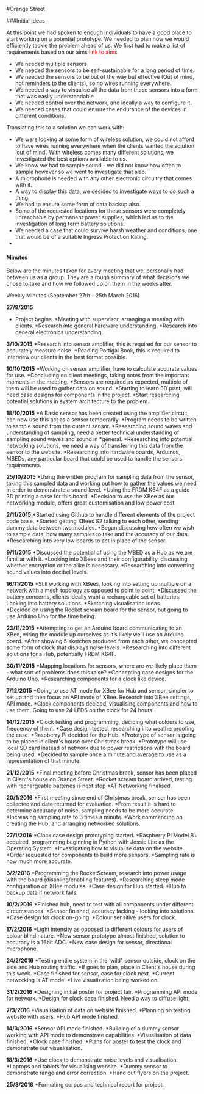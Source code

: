 <style>
	.todo{ color:red }
</style>

#Orange Street

###Initial Ideas

At this point we had spoken to enough individuals to have a good place to start working on a potential prototype. We needed to plan how we would efficiently tackle the problem ahead of us. We first had to make a list of requirements based on our aims <span class="todo">link to aims</span>

* We needed multiple sensors 
* We needed the sensors to be self-sustainable for a long period of time.
* We needed the sensors to be out of the way but effective (Out of mind, not reminders to the clients), so no wires running everywhere.
* We needed a way to visualise all the data from these sensors into a form that was easily understandable
* We needed control over the network, and ideally a way to configure it.
* We needed cases that could ensure the endurance of the devices in different conditions.

Translating this to a solution we can work with:

* We were looking at some form of wireless solution, we could not afford to have wires running everywhere when the clients wanted the solution ‘out of mind’. With wireless comes many different solutions, we investigated the best options available to us.
* We know we had to sample sound - we did not know how often to sample however so we went to investigate that also.
* A microphone is needed with any other electronic circuitry that comes with it. 
* A way to display this data, we decided to investigate ways to do such a thing.
* We had to ensure some form of data backup also.
* Some of the requested locations for these sensors were completely unreachable by permanent power supplies, which led us to the investigation of long term battery solutions.
* We needed a case that could survive harsh weather and conditions, one that would be of a suitable Ingress Protection Rating.
* 

#### Minutes

Below are the minutes taken for every meeting that we, personally had between us as a group. They are a rough summary of what decisions we chose to take and how we followed up on them in the weeks after.

Weekly Minutes (September 27th - 25th March 2016)

<b> 27/9/2015 </b>
* Project begins.
*Meeting with supervisor, arranging a meeting with clients.
*Research into general hardware understanding.
*Research into general electronics understanding.

<b>3/10/2015</b>
*Research into sensor amplifier, this is required for our sensor to accurately measure noise.
*Reading Portigal Book, this is required to interview our clients in the best format possible.

<b>10/10/2015</b>
*Working on sensor amplifier, have to calculate accurate values for use.
*Concluding on client meetings, taking notes from the important moments in the meeting.
*Sensors are required as expected, multiple of them will be used to gather data on sound.
*Starting to learn 3D print, will need case designs for components in the project. 
*Start researching potential solutions in system architecture to the problem.

<b>18/10/2015</b>
*A Basic sensor has been created using the amplifier circuit, can now use this act as a sensor temporarily.
*Program needs to be written to sample sound from the current sensor.
*Researching sound waves and understanding of sampling, need a better technical understanding of sampling sound waves and sound in *general.
*Researching into potential networking solutions, we need a way of transferring this data from the sensor to the website.
*Researching into hardware boards, Arduinos, MBEDs, any particular board that could be used to handle the sensors requirements.

<b>25/10/2015</b>
*Using the written program for sampling data from the sensor, taking this sampled data and working out how to gather the values we need in order to demonstrate a sound level.
*Using the FRDM K64F as a guide - 3D printing a case for this board.
*Decision to use the XBee as our networking module, offers great customisation and low power cost.

<b>2/11/2015</b>
*Started using Github to handle different elements of the project code base.
*Started getting XBees S2 talking to each other, sending dummy data between two modules.
*Began discussing how often we wish to sample data, how many samples to take and the accuracy of our data. 
*Researching into very low boards to act in place of the sensor.

<b>9/11/2015</b>
*Discussed the potential of using the MBED as a Hub as we are familiar with it.
*Looking into XBees and their configurability, discussing whether encryption or the alike is necessary.
*Researching into converting sound values into decibel levels.

<b>16/11/2015</b>
*Still working with XBees, looking into setting up multiple on a network with a mesh topology as opposed to point to point.
*Discussed the battery concerns, clients ideally want a rechargeable set of batteries. Looking into battery solutions.
*Sketching visualisation ideas.  
*Decided on using the Rocket scream board for the sensor, but going to use Arduino Uno for the time being.

<b>23/11/2015</b>
*Attempting to get an Arduino board communicating to an XBee, wiring the module up ourselves as it’s likely we’ll use an Arduino board.
*After showing 5 sketches produced from each other, we concepted some form of clock that displays noise levels.
*Researching into different solutions for a Hub, potentially FRDM K64F. 

<b>30/11/2015</b>
*Mapping locations for sensors, where are we likely place them - what sort of problems does this raise?
*Concepting case designs for the Arduino Uno.
*Researching components for a clock like device.

<b>7/12/2015</b>
*Going to use AT mode for XBee for Hub and sensor, simpler to set up and then focus on API mode of XBee. 
Research into XBee settings, API mode.
*Clock components decided, visualising components and how to use them. Going to use 24 LEDS on the clock for 24 hours.

<b>14/12/2015</b>
*Clock testing and programming, deciding what colours to use, frequency of them.
*Case design tested, researching into weatherproofing the case.
*Raspberry Pi decided for the Hub.
*Prototype of sensor is going to be placed in client's house over Christmas break.
*Prototype will use local SD card instead of network due to power restrictions with the board being used.
*Decided to sample once a minute and average to use as a representation of that minute.

<b>21/12/2015</b>
*Final meeting before Christmas break, sensor has been placed in Client's house on Orange Street. 
*Rocket scream board arrived, testing with rechargeable batteries is next step
*AT Networking finalised.

<b>20/1/2016</b>
*First meeting since end of Christmas break, sensor has been collected and data returned for evaluation.
*From result it is hard to determine accuracy of noise, sampling needs to be more accurate
*Increasing sampling rate to 3 times a minute.
*Work commencing on creating the Hub, and arranging networked solutions.

<b>27/1/2016</b>
*Clock case design prototyping started.
*Raspberry Pi Model B+ acquired, programming beginning in Python with Jessie Lite as the Operating System.
*Investigating how to visualise data on the website.
*Order requested for components to build more sensors.
*Sampling rate is now much more accurate.

<b>3/2/2016</b>
*Programming the RocketScream, research into power usage with the board (disabling/enabling features).
*Researching sleep mode configuration on XBee modules.
*Case design for Hub started.
*Hub to backup data if network fails.

<b>10/2/2016</b>
*Finished hub, need to test with all components under different circumstances.
*Sensor finished, accuracy lacking - looking into solutions.
*Case design for clock on-going.
*Colour sensitive users for clock.

<b>17/2/2016</b>
*Light intensity as opposed to different colours for users of colour blind nature.
*New sensor prototype almost finished, solution to accuracy is a 16bit ADC.
*New case design for sensor, directional microphone.

<b>24/2/2016</b>
*Testing entire system in the ‘wild’, sensor outside, clock on the side and Hub routing traffic.
*If goes to plan, place in Client's house during this week.
*Case finished for sensor, case for clock next.
*Current networking is AT mode.
*Live visualization being worked on.

<b>31/2/2016</b>
*Designing initial poster for project fair.
*Programming API mode for network.
*Design for clock case finished. Need a way to diffuse light.

<b>7/3/2016</b>
*Visualisation of data on website finished.
*Planning on testing website with users.
*Hub API mode finished.

<b>14/3/2016</b>
*Sensor API mode finished.
*Building of a dummy sensor working with API mode to demonstrate capabilities.
*Visualisation of data finished.
*Clock case finished.
*Plans for poster to test the clock and demonstrate our visualisation.

<b>18/3/2016</b>
*Use clock to demonstrate noise levels and visualisation.
*Laptops and tablets for visualising website.
*Dummy sensor to demonstrate range and error correction.
*Hand out flyers on the project.

<b>25/3/2016</b>
*Formating corpus and technical report for project.







